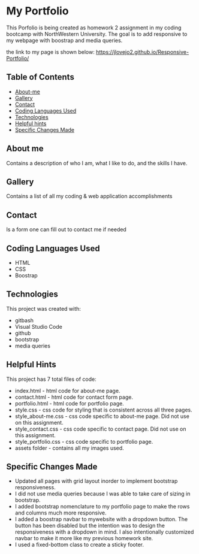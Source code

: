 # My Portfolio
This Porfolio is being created as homework 2 assignment in my coding bootcamp with NorthWestern University. The goal is to add responsive to my webpage with boostrap and media queries.

the link to my page is shown below:
https://jlovejo2.github.io/Responsive-Portfolio/

## Table of Contents
* [About-me](#About-me)
* [Gallery](#galleries)
* [Contact](#contact)
* [Coding Languages Used](#coding-languages-used)
* [Technologies](#technologies)
* [Helpful hints](#helpful-hints)
* [Specific Changes Made](#specific-changes-made)

## About me
Contains a description of who I am, what I like to do, and the skills I have. 

## Gallery	
Contains a list of all my coding & web application accomplishments

## Contact
Is a form one can fill out to contact me if needed 

## Coding Languages Used
* HTML
* CSS
* Boostrap

## Technologies
This project was created with:
* gitbash
* Visual Studio Code
* github
* bootstrap
* media queries

## Helpful Hints
This project has 7 total files of code:
* index.html - html code for about-me page.
* contact.html - html code for contact form page.
* portfolio.html - html code for portfolio page.
* style.css - css code for styling that is consistent across all three pages.
* style_about-me.css - css code specific to about-me page. Did not use on this assignment.
* style_contact.css - css code specific to contact page.  Did not use on this assignment.
* style_portfolio.css - css code specific to portfolio page.
* assets folder - contains all my images used.

## Specific Changes Made
* Updated all pages with grid layout inorder to implement bootstrap responsiveness.
* I did not use media queries because I was able to take care of sizing in bootstrap.
* I added bootstrap nomenclature to my portfolio page to make the rows and columns much more responsive.
* I added a boostrap navbar to mywebsite with a dropdown button.  The button has been disabled but the intention was to design the responsiveness with a dropdown in mind. I also intentionally customized navbar to make it more like my previous homework site.
* I used a fixed-bottom class to create a sticky footer.

